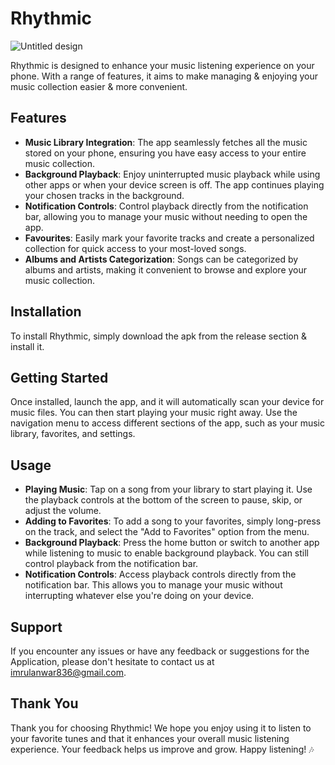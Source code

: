 <h1><strong>Rhythmic</strong></h1>

![Untitled design](https://user-images.githubusercontent.com/88951453/178433241-225f434c-9635-4788-a38c-61bdb48eb947.png)

<p>Rhythmic is designed to enhance your music listening experience on your phone. With a range of features, it aims to make managing & enjoying your music collection easier & more convenient.</p>

<h2><strong>Features</strong></h2>

<ul>
<li><strong>Music Library Integration</strong>: The app seamlessly fetches all the music stored on your phone, ensuring you have easy access to your entire music collection.</li>

<li><strong>Background Playback</strong>: Enjoy uninterrupted music playback while using other apps or when your device screen is off. The app continues playing your chosen tracks in the background.</li>

<li><strong>Notification Controls</strong>: Control playback directly from the notification bar, allowing you to manage your music without needing to open the app.</li>

<li><strong>Favourites</strong>: Easily mark your favorite tracks and create a personalized collection for quick access to your most-loved songs.</li>

<li><strong>Albums and Artists Categorization</strong>: Songs can be categorized by albums and artists, making it convenient to browse and explore your music collection.</li>
</ul>

<h2><strong>Installation</strong></h2>

<p>To install Rhythmic, simply download the apk from the release section & install it. </p>

<h2><strong>Getting Started</strong></h2>

<p>Once installed, launch the app, and it will automatically scan your device for music files. You can then start playing your music right away. Use the navigation menu to access different sections of the app, such as your music library, favorites, and settings.</p>

<h2><strong>Usage</strong></h2>

<ul>
<li><strong>Playing Music</strong>: Tap on a song from your library to start playing it. Use the playback controls at the bottom of the screen to pause, skip, or adjust the volume.</li>

<li><strong>Adding to Favorites</strong>: To add a song to your favorites, simply long-press on the track, and select the "Add to Favorites" option from the menu.</li>

<li><strong>Background Playback</strong>: Press the home button or switch to another app while listening to music to enable background playback. You can still control playback from the notification bar.</li>

<li><strong>Notification Controls</strong>: Access playback controls directly from the notification bar. This allows you to manage your music without interrupting whatever else you're doing on your device.</li>
</ul>

<h2><strong>Support</strong></h2>

<p>If you encounter any issues or have any feedback or suggestions for the Application, please don't hesitate to contact us at <a href="mailto:imrulanwar836@gmail.com">imrulanwar836@gmail.com</a>.</p>

<h2><strong>Thank You</strong></h2>

<p>Thank you for choosing Rhythmic! We hope you enjoy using it to listen to your favorite tunes and that it enhances your overall music listening experience. Your feedback helps us improve and grow. Happy listening! 🎶</p>

